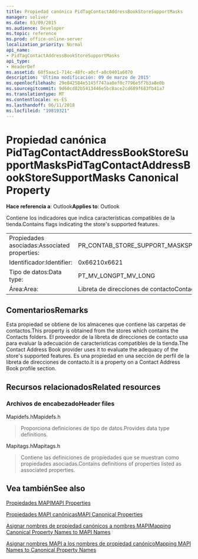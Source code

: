 ```yaml
---
title: Propiedad canónica PidTagContactAddressBookStoreSupportMasks
manager: soliver
ms.date: 03/09/2015
ms.audience: Developer
ms.topic: reference
ms.prod: office-online-server
localization_priority: Normal
api_name:
- PidTagContactAddressBookStoreSupportMasks
api_type:
- HeaderDef
ms.assetid: 68f5aac1-714c-48fc-a0cf-a0c0401a6070
description: 'Última modificación: 09 de marzo de 2015'
ms.openlocfilehash: 29e842584e5145f747aa0ef0c7796e5f7b3a8e0b
ms.sourcegitcommit: 9d60cd82b5413446e5bc8ace2cd689f683fb41a7
ms.translationtype: MT
ms.contentlocale: es-ES
ms.lasthandoff: 06/11/2018
ms.locfileid: "19819321"
---
```

# <a name="pidtagcontactaddressbookstoresupportmasks-canonical-property"></a><span data-ttu-id="bfbbf-103">Propiedad canónica PidTagContactAddressBookStoreSupportMasks</span><span class="sxs-lookup"><span data-stu-id="bfbbf-103">PidTagContactAddressBookStoreSupportMasks Canonical Property</span></span>

  
  
<span data-ttu-id="bfbbf-104">**Hace referencia a**: Outlook</span><span class="sxs-lookup"><span data-stu-id="bfbbf-104">**Applies to**: Outlook</span></span> 
  
<span data-ttu-id="bfbbf-105">Contiene los indicadores que indica características compatibles de la tienda.</span><span class="sxs-lookup"><span data-stu-id="bfbbf-105">Contains flags indicating the store's supported features.</span></span>
  
|||
|:-----|:-----|
|<span data-ttu-id="bfbbf-106">Propiedades asociadas:</span><span class="sxs-lookup"><span data-stu-id="bfbbf-106">Associated properties:</span></span>  <br/> |<span data-ttu-id="bfbbf-107">PR_CONTAB_STORE_SUPPORT_MASKS</span><span class="sxs-lookup"><span data-stu-id="bfbbf-107">PR_CONTAB_STORE_SUPPORT_MASKS</span></span>  <br/> |
|<span data-ttu-id="bfbbf-108">Identificador:</span><span class="sxs-lookup"><span data-stu-id="bfbbf-108">Identifier:</span></span>  <br/> |<span data-ttu-id="bfbbf-109">0x6621</span><span class="sxs-lookup"><span data-stu-id="bfbbf-109">0x6621</span></span>  <br/> |
|<span data-ttu-id="bfbbf-110">Tipo de datos:</span><span class="sxs-lookup"><span data-stu-id="bfbbf-110">Data type:</span></span>  <br/> |<span data-ttu-id="bfbbf-111">PT_MV_LONG</span><span class="sxs-lookup"><span data-stu-id="bfbbf-111">PT_MV_LONG</span></span>  <br/> |
|<span data-ttu-id="bfbbf-112">Área:</span><span class="sxs-lookup"><span data-stu-id="bfbbf-112">Area:</span></span>  <br/> |<span data-ttu-id="bfbbf-113">Libreta de direcciones de contacto</span><span class="sxs-lookup"><span data-stu-id="bfbbf-113">Contact address book</span></span>  <br/> |
   
## <a name="remarks"></a><span data-ttu-id="bfbbf-114">Comentarios</span><span class="sxs-lookup"><span data-stu-id="bfbbf-114">Remarks</span></span>

<span data-ttu-id="bfbbf-115">Esta propiedad se obtiene de los almacenes que contiene las carpetas de contactos.</span><span class="sxs-lookup"><span data-stu-id="bfbbf-115">This property is obtained from the stores which contains the Contacts folders.</span></span> <span data-ttu-id="bfbbf-116">El proveedor de la libreta de direcciones de contacto usa para evaluar la adecuación de características compatibles de la tienda.</span><span class="sxs-lookup"><span data-stu-id="bfbbf-116">The Contact Address Book provider uses it to evaluate the adequacy of the store's supported features.</span></span> <span data-ttu-id="bfbbf-117">Es una propiedad en una sección de perfil de la libreta de direcciones de contacto.</span><span class="sxs-lookup"><span data-stu-id="bfbbf-117">It is a property on a Contact Address Book profile section.</span></span> 
  
## <a name="related-resources"></a><span data-ttu-id="bfbbf-118">Recursos relacionados</span><span class="sxs-lookup"><span data-stu-id="bfbbf-118">Related resources</span></span>

### <a name="header-files"></a><span data-ttu-id="bfbbf-119">Archivos de encabezado</span><span class="sxs-lookup"><span data-stu-id="bfbbf-119">Header files</span></span>

<span data-ttu-id="bfbbf-120">Mapidefs.h</span><span class="sxs-lookup"><span data-stu-id="bfbbf-120">Mapidefs.h</span></span>
  
> <span data-ttu-id="bfbbf-121">Proporciona definiciones de tipo de datos.</span><span class="sxs-lookup"><span data-stu-id="bfbbf-121">Provides data type definitions.</span></span>
    
<span data-ttu-id="bfbbf-122">Mapitags.h</span><span class="sxs-lookup"><span data-stu-id="bfbbf-122">Mapitags.h</span></span>
  
> <span data-ttu-id="bfbbf-123">Contiene las definiciones de propiedades que se muestran como propiedades asociadas.</span><span class="sxs-lookup"><span data-stu-id="bfbbf-123">Contains definitions of properties listed as associated properties.</span></span>
    
## <a name="see-also"></a><span data-ttu-id="bfbbf-124">Vea también</span><span class="sxs-lookup"><span data-stu-id="bfbbf-124">See also</span></span>



[<span data-ttu-id="bfbbf-125">Propiedades MAPI</span><span class="sxs-lookup"><span data-stu-id="bfbbf-125">MAPI Properties</span></span>](mapi-properties.md)
  
[<span data-ttu-id="bfbbf-126">Propiedades MAPI canónicas</span><span class="sxs-lookup"><span data-stu-id="bfbbf-126">MAPI Canonical Properties</span></span>](mapi-canonical-properties.md)
  
[<span data-ttu-id="bfbbf-127">Asignar nombres de propiedad canónicos a nombres MAPI</span><span class="sxs-lookup"><span data-stu-id="bfbbf-127">Mapping Canonical Property Names to MAPI Names</span></span>](mapping-canonical-property-names-to-mapi-names.md)
  
[<span data-ttu-id="bfbbf-128">Asignar nombres MAPI a los nombres de propiedad canónico</span><span class="sxs-lookup"><span data-stu-id="bfbbf-128">Mapping MAPI Names to Canonical Property Names</span></span>](mapping-mapi-names-to-canonical-property-names.md)

